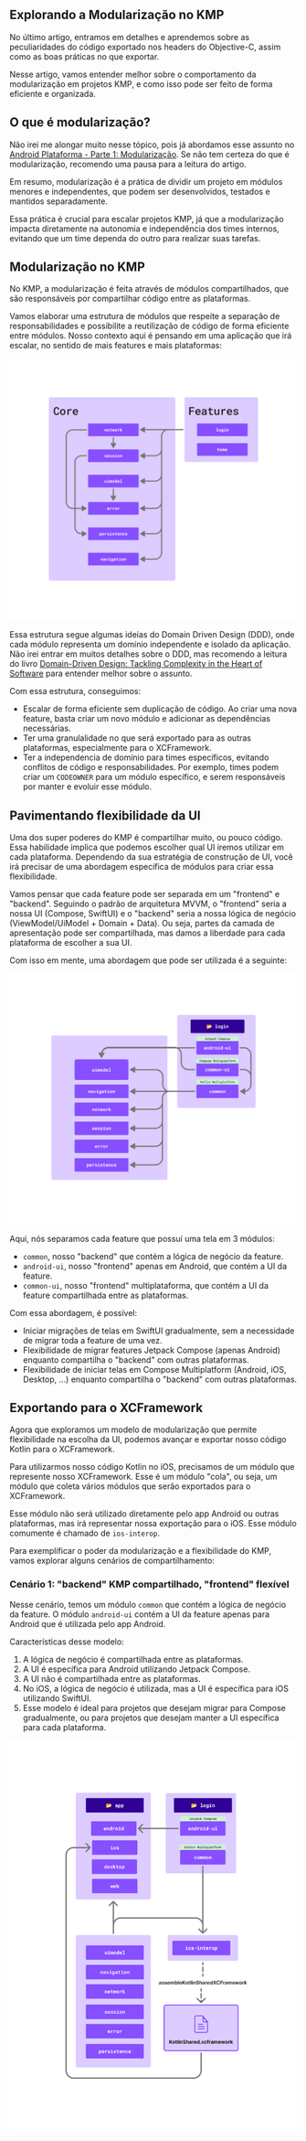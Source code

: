 ## Explorando a Modularização no KMP

No último artigo, entramos em detalhes e aprendemos sobre as peculiaridades do código exportado nos headers do Objective-C, assim como as boas práticas no que exportar.

Nesse artigo, vamos entender melhor sobre o comportamento da modularização em projetos KMP, e como isso pode ser feito de forma eficiente e organizada.

## O que é modularização?

Não irei me alongar muito nesse tópico, pois já abordamos esse assunto no [Android Plataforma - Parte 1: Modularização](https://dev.to/rsicarelli/android-plataforma-parte-1-modularizacao-2016). Se não tem certeza do que é modularização, recomendo uma pausa para a leitura do artigo.

Em resumo, modularização é a prática de dividir um projeto em módulos menores e independentes, que podem ser desenvolvidos, testados e mantidos separadamente.

Essa prática é crucial para escalar projetos KMP, já que a modularização impacta diretamente na autonomia e independência dos times internos, evitando que um time dependa do outro para realizar suas tarefas.

## Modularização no KMP

No KMP, a modularização é feita através de módulos compartilhados, que são responsáveis por compartilhar código entre as plataformas.

Vamos elaborar uma estrutura de módulos que respeite a separação de responsabilidades e possibilite a reutilização de código de forma eficiente entre módulos. Nosso contexto aqui é pensando em uma aplicação que irá escalar, no sentido de mais features e mais plataformas:

<img src="https://github.com/rsicarelli/KMP-101/blob/main/posts/assets/kmp-modularization-pt1.png?raw=true" />

Essa estrutura segue algumas ideias do Domain Driven Design (DDD), onde cada módulo representa um domínio independente e isolado da aplicação. Não irei entrar em muitos detalhes sobre o DDD, mas recomendo a leitura do livro [Domain-Driven Design: Tackling Complexity in the Heart of Software](https://www.amazon.com.br/Domain-Driven-Design-Tackling-Complexity-Software/dp/0321125215/ref=sr_1_1?dib=eyJ2IjoiMSJ9.Lo7-Md3VvIV38Rzn-ytmnX1FyJz_hHxG_c3ocyge7LEEkMf9J0QQUC_vNRqM-bly1FEW6JDWiQjxRiR4Ip4uOSi5BDadwwQLRq-qGmgXmoG36NnUp66mVBVEOL-xFpHChmTWdyWDB5EZGboxu2dOIVTrzRS54KI4S6rDRsLLLoSAkU9bCl81j0cePEicQvqB.QPWgwg7lUfTottKjOov5grb2CciIICVV12MWxs8bueA&dib_tag=se&keywords=Domain-Driven-Design-Tackling-Complexity-Software&qid=1739362218&sr=8-1&ufe=app_do%3Aamzn1.fos.4bddec23-2dcf-4403-8597-e1a02442043d) para entender melhor sobre o assunto.

Com essa estrutura, conseguimos:
- Escalar de forma eficiente sem duplicação de código. Ao criar uma nova feature, basta criar um novo módulo e adicionar as dependências necessárias.
- Ter uma granulalidade no que será exportado para as outras plataformas, especialmente para o XCFramework.
- Ter a independencia de domínio para times específicos, evitando conflitos de código e responsabilidades. Por exemplo, times podem criar um `CODEOWNER` para um módulo específico, e serem responsáveis por manter e evoluir esse módulo.

## Pavimentando flexibilidade da UI
Uma dos super poderes do KMP é compartilhar muito, ou pouco código. Essa habilidade implica que podemos  escolher qual UI iremos utilizar em cada plataforma. Dependendo da sua estratégia de construção de UI, você irá precisar de uma abordagem específica de módulos para criar essa flexibilidade.

Vamos pensar que cada feature pode ser separada em  um "frontend" e "backend". Seguindo o padrão de arquitetura MVVM, o "frontend" seria a nossa UI (Compose, SwiftUI) e o "backend" seria a nossa lógica de negócio (ViewModel/UiModel + Domain + Data). Ou seja, partes da camada de apresentação pode ser compartilhada, mas damos a liberdade para cada plataforma de escolher a sua UI.

Com isso em mente, uma abordagem que pode ser utilizada é a seguinte:

<img src="https://github.com/rsicarelli/KMP-101/blob/main/posts/assets/kmp-modularization-pt2.png?raw=true" />

Aqui, nós separamos cada feature que possuí uma tela em 3 módulos:
- `common`, nosso "backend" que contém a lógica de negócio da feature.
- `android-ui`, nosso "frontend" apenas em Android, que contém a UI da feature.
- `common-ui`, nosso "frontend" multiplataforma, que contém a UI da feature compartilhada entre as plataformas.

Com essa abordagem, é possível:
- Iniciar migrações de telas em SwiftUI gradualmente, sem a necessidade de migrar toda a feature de uma vez.
- Flexibilidade de migrar features Jetpack Compose (apenas Android) enquanto compartilha o "backend" com outras plataformas.
- Flexibilidade de iniciar telas em Compose Multiplatform (Android, iOS, Desktop, ...) enquanto compartilha o "backend" com outras plataformas.

## Exportando para o XCFramework
Agora que exploramos um modelo de modularização que permite flexibilidade na escolha da UI, podemos avançar e exportar nosso código Kotlin para o XCFramework.

Para utilizarmos nosso código Kotlin no iOS, precisamos de um módulo que represente nosso XCFramework. Esse é um módulo "cola", ou seja, um módulo que coleta vários módulos que serão exportados para o XCFramework.

Esse módulo não será utilizado diretamente pelo app Android ou outras plataformas, mas irá representar nossa exportação para o iOS. Esse módulo comumente é chamado de `ios-interop`.

Para exemplificar o poder da modularização e a flexibilidade do KMP, vamos explorar alguns cenários de compartilhamento:

### Cenário 1: "backend" KMP compartilhado, "frontend" flexível

Nesse cenário, temos um módulo `common` que contém a lógica de negócio da feature. O módulo `android-ui` contém a UI da feature apenas para Android que é utilizada pelo app Android.

Características desse modelo:
1. A lógica de negócio é compartilhada entre as plataformas.
2. A UI é específica para Android utilizando Jetpack Compose.
3. A UI não é compartilhada entre as plataformas.
4. No iOS, a lógica de negócio é utilizada, mas a UI é específica para iOS utilizando SwiftUI.
5. Esse modelo é ideal para projetos que desejam migrar para Compose gradualmente, ou para projetos que desejam manter a UI específica para cada plataforma.

<img src="https://github.com/rsicarelli/KMP-101/blob/main/posts/assets/kmp-modularization-scenario-1.png?raw=true" />
